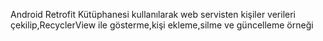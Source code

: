 Android Retrofit Kütüphanesi kullanılarak web servisten kişiler verileri çekilip,RecyclerView ile gösterme,kişi ekleme,silme ve güncelleme örneği
